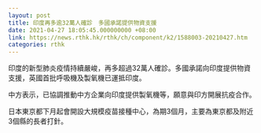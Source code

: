 ```yaml
---
layout: post
title: 印度再多逾32萬人確診　多國承諾提供物資支援
date: 2021-04-27 18:05:45.000000000 +08:00
link: https://news.rthk.hk/rthk/ch/component/k2/1588003-20210427.htm
categories: rthk
---
```


印度的新型肺炎疫情持續嚴峻，再多超過32萬人確診。多國承諾向印度提供物資支援，英國首批呼吸機及製氧機已運抵印度。

中方表示，已協調推動中方企業向印度提供製氧機等，願意與印方開展抗疫合作。

日本東京都下月起會開設大規模疫苗接種中心，為期3個月，主要為東京都及附近3個縣的長者打針。
